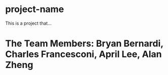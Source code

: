 # project-name

This is a project that...

# The Team Members: Bryan Bernardi, Charles Francesconi, April Lee, Alan Zheng
